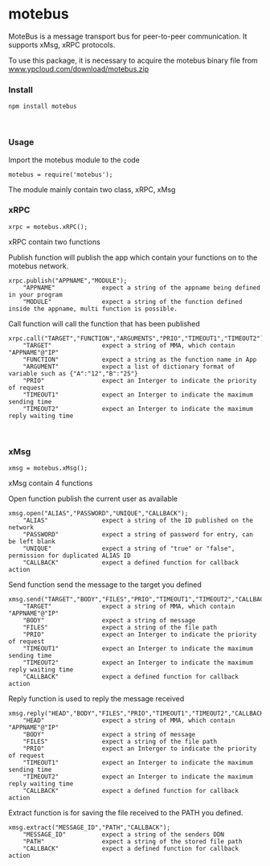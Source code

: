 # motebus

MoteBus is a message transport bus for peer-to-peer communication. It supports xMsg, xRPC protocols.

To use this package, it is necessary to acquire the motebus binary file from www.ypcloud.com/download/motebus.zip


### Install 

    npm install motebus
    
### Usage

Import the motebus module to the code
    
    motebus = require('motebus');
   
The module mainly contain two class, xRPC, xMsg

### xRPC   
    xrpc = motebus.xRPC();

xRPC contain two functions

Publish function will publish the app which contain your functions on to the motebus network. 
    
    xrpc.publish("APPNAME","MODULE");
        "APPNAME"             expect a string of the appname being defined in your program
        "MODULE"              expect a string of the function defined inside the appname, multi function is possible.

Call function will call the function that has been published 
    
    xrpc.call("TARGET","FUNCTION","ARGUMENTS","PRIO","TIMEOUT1","TIMEOUT2");
        "TARGET"              expect a string of MMA, which contain "APPNAME"@"IP"
        "FUNCTION"            expect a string as the function name in App
        "ARGUMENT"            expect a list of dictionary format of variable such as {"A":"12","B":"25"}
        "PRIO"                expect an Interger to indicate the priority of request
        "TIMEOUT1"            expect an Interger to indicate the maximum sending time
        "TIMEOUT2"            expect an Interger to indicate the maximum reply waiting time
   
### xMsg
    xmsg = motebus.xMsg();
xMsg contain 4 functions

Open function publish the current user as available

    xmsg.open("ALIAS","PASSWORD","UNIQUE","CALLBACK");
        "ALIAS"               expect a string of the ID published on the network
        "PASSWORD"            expect a string of password for entry, can be left blank
        "UNIQUE"              expect a string of "true" or "false", permission for duplicated ALIAS ID 
        "CALLBACK"            expect a defined function for callback action 
        
Send function send the message to the target you defined

    xmsg.send("TARGET","BODY","FILES","PRIO","TIMEOUT1","TIMEOUT2","CALLBACK");
        "TARGET"              expect a string of MMA, which contain "APPNAME"@"IP"
        "BODY"                expect a string of message
        "FILES"               expect a string of the file path
        "PRIO"                expect an Interger to indicate the priority of request
        "TIMEOUT1"            expect an Interger to indicate the maximum sending time
        "TIMEOUT2"            expect an Interger to indicate the maximum reply waiting time
        "CALLBACK"            expect a defined function for callback action 
        
Reply function is used to reply the message received

    xmsg.reply("HEAD","BODY","FILES","PRIO","TIMEOUT1","TIMEOUT2","CALLBACK");
        "HEAD"                expect a string of MMA, which contain "APPNAME"@"IP"
        "BODY"                expect a string of message
        "FILES"               expect a string of the file path
        "PRIO"                expect an Interger to indicate the priority of request
        "TIMEOUT1"            expect an Interger to indicate the maximum sending time
        "TIMEOUT2"            expect an Interger to indicate the maximum reply waiting time
        "CALLBACK"            expect a defined function for callback action 

Extract function is for saving the file received to the PATH you defined. 
    
    xmsg.extract("MESSAGE_ID","PATH","CALLBACK");
        "MESSAGE_ID"          expect a string of the senders DDN
        "PATH"                expect a string of the stored file path
        "CALLBACK"            expect a defined function for callback action 

